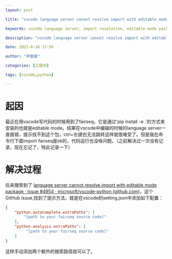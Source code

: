 ```yaml
---
layout: post

title: "vscode language server cannot resolve import with editable mode package 解决"

keywords: vscode language server, import resolution, editable mode package, troubleshooting, solution

description: "vscode language server cannot resolve import with editable mode package解决"

date: 2023-8-16 17:56

author: "尹傲雄"

categories: [工程向]

tags: [vscode,python]

---
```


#  起因

最近在用vscode写代码的时候用到了fairseq，它是通过'pip install -e .'的方式来安装的也就是editable mode。结果在vscode中编辑的时候的language server一直报错，提示找不到这个包，ctrl+左键也无法跳转这样就很难受了。但是我在命令行下面import fairseq是ok的，代码运行也没啥问题。（之前解决过一次没有记录，现在忘记了，特此记录一下）

#  解决过程

后来搜索到了 [language server cannot resolve import with editable mode package · Issue #4954 · microsoft/vscode-python (github.com)](https://github.com/Microsoft/vscode-python/issues/4954)，这个GitHub issue,找到了提示方法，就是在vscode的setting.json中添加如下配置：

```json
{
    "python.autoComplete.extraPaths": [
        "[path to your fairseq source code]"
    ],
    "python.analysis.extraPaths": [
         "[path to your fairseq source code]"
    ]
}

```

这样手动添加两个额外的搜索路径就可以了。

